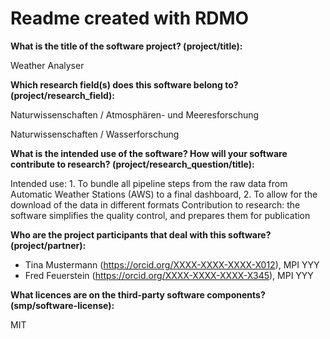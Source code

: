 # Readme created with RDMO

**What is the title of the software project? (project/title):**

Weather Analyser

**Which research field(s) does this software belong to?
(project/research_field):**

Naturwissenschaften / Atmosphären- und Meeresforschung

Naturwissenschaften / Wasserforschung

**What is the intended use of the software? How will your software
contribute to research? (project/research_question/title):**

Intended use: 1. To bundle all pipeline steps from the raw data from
Automatic Weather Stations (AWS) to a final dashboard, 2. To allow for
the download of the data in different formats Contribution to research:
the software simplifies the quality control, and prepares them for
publication

**Who are the project participants that deal with this software?
(project/partner):**

- Tina Mustermann (https://orcid.org/XXXX-XXXX-XXXX-X012), MPI YYY
- Fred Feuerstein (https://orcid.org/XXXX-XXXX-XXXX-X345), MPI YYY

**What licences are on the third-party software components?
(smp/software-license):**

MIT
